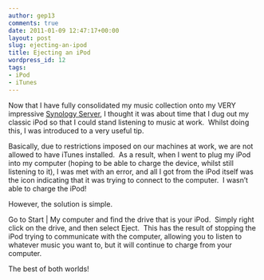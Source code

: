 ```yaml
---
author: gep13
comments: true
date: 2011-01-09 12:47:17+00:00
layout: post
slug: ejecting-an-ipod
title: Ejecting an iPod
wordpress_id: 12
tags:
- iPod
- iTunes
---
```


Now that I have fully consolidated my music collection onto my VERY impressive [Synology Server](http://www.synology.com/us/products/ds410/index.php), I thought it was about time that I dug out my classic iPod so that I could stand listening to music at work.  Whilst doing this, I was introduced to a very useful tip.

Basically, due to restrictions imposed on our machines at work, we are not allowed to have iTunes installed.  As a result, when I went to plug my iPod into my computer (hoping to be able to charge the device, whilst still listening to it), I was met with an error, and all I got from the iPod itself was the icon indicating that it was trying to connect to the computer.  I wasn’t able to charge the iPod!

However, the solution is simple.

Go to Start | My computer and find the drive that is your iPod.  Simply right click on the drive, and then select Eject.  This has the result of stopping the iPod trying to communicate with the computer, allowing you to listen to whatever music you want to, but it will continue to charge from your computer.

The best of both worlds!
